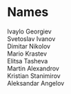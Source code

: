 # Names
Ivaylo Georgiev <br />
Svetoslav Ivanov <br />
Dimitar Nikolov <br />
Mario Krastev <br />
Elitsa Tasheva <br />
Martin Alexandrov <br />
Kristian Stanimirov <br/>
Aleksandar Angelov <br />

